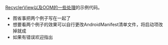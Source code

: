 [RecyclerView以及OOM的一些处理](http://www.jianshu.com/p/96d0aa2f51ce)的示例代码。

-  图省事把两个例子写在一起了
-  想要看两个例子的效果可以自行更改AndroidManifest清单文件，将启动项改掉就成
-  如果有错误欢迎指出


